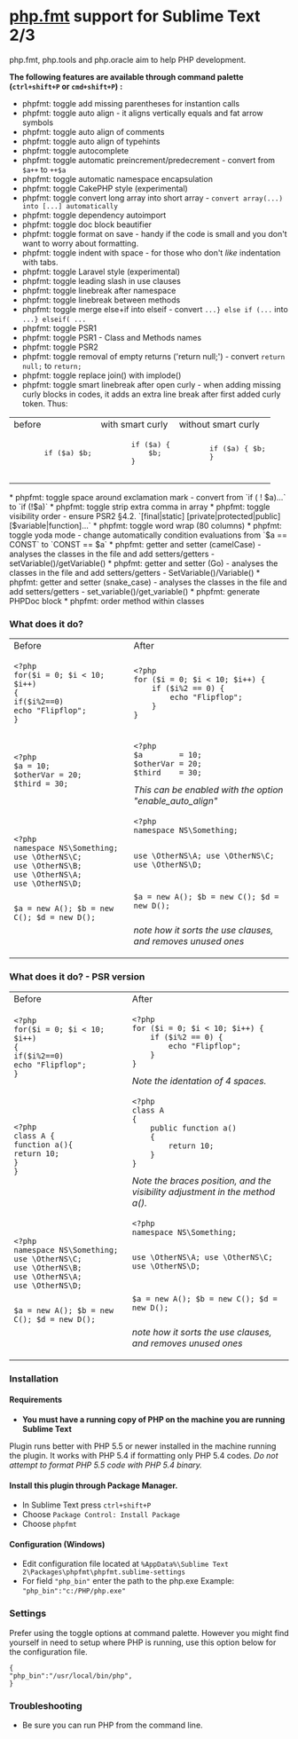 # [php.fmt](https://github.com/dericofilho/php.tools) support for Sublime Text 2/3


php.fmt, php.tools and php.oracle aim to help PHP development.

**The following features are available through command palette (`ctrl+shift+P` or `cmd+shift+P`) :**


 *  phpfmt: toggle add missing parentheses for instantion calls
 *  phpfmt: toggle auto align - it aligns vertically equals and fat arrow symbols
 *  phpfmt: toggle auto align of comments
 *  phpfmt: toggle auto align of typehints
 *  phpfmt: toggle autocomplete
 *  phpfmt: toggle automatic preincrement/predecrement - convert from `$a++` to `++$a`
 *  phpfmt: toggle automatic namespace encapsulation
 *  phpfmt: toggle CakePHP style (experimental)
 *  phpfmt: toggle convert long array into short array - `convert array(...) into [...] automatically`
 *  phpfmt: toggle dependency autoimport
 *  phpfmt: toggle doc block beautifier
 *  phpfmt: toggle format on save - handy if the code is small and you don't want to worry about formatting.
 *  phpfmt: toggle indent with space - for those who don't *like* indentation with tabs.
 *  phpfmt: toggle Laravel style (experimental)
 *  phpfmt: toggle leading slash in use clauses
 *  phpfmt: toggle linebreak after namespace
 *  phpfmt: toggle linebreak between methods
 *  phpfmt: toggle merge else+if into elseif - convert `...} else if (...` into `...} elseif( ...`
 *  phpfmt: toggle PSR1
 *  phpfmt: toggle PSR1 - Class and Methods names
 *  phpfmt: toggle PSR2
 *  phpfmt: toggle removal of empty returns ('return null;') - convert `return null;` to `return;`
 *  phpfmt: toggle replace join() with implode()
 *  phpfmt: toggle smart linebreak after open curly - when adding missing curly blocks in codes, it adds an extra line break after first added curly token. Thus:
  <table>
   <tr>
     <td>before</td>
     <td>with smart curly</td>
     <td>without smart curly</td>
   </tr>
   <tr>
     <td>
       <pre>
       if ($a) $b;
       </pre>
     </td>
     <td>
       <pre>
       if ($a) {
           $b;
       }
       </pre>
     </td>
     <td>
       <pre>
       if ($a) { $b;
       }
       </pre>
     </td>
    </tr>
  </table>
 *  phpfmt: toggle space around exclamation mark - convert from `if ( ! $a)...` to `if (!$a)`
 *  phpfmt: toggle strip extra comma in array
 *  phpfmt: toggle visibility order - ensure PSR2 §4.2. `[final|static] [private|protected|public] [$variable|function]...`
 *  phpfmt: toggle word wrap (80 columns)
 *  phpfmt: toggle yoda mode - change automatically condition evaluations from `$a == CONST` to `CONST == $a`
 *  phpfmt: getter and setter (camelCase) - analyses the classes in the file and add setters/getters - setVariable()/getVariable()
 *  phpfmt: getter and setter (Go) - analyses the classes in the file and add setters/getters - SetVariable()/Variable()
 *  phpfmt: getter and setter (snake_case) - analyses the classes in the file and add setters/getters - set_variable()/get_variable()
 *  phpfmt: generate PHPDoc block
 *  phpfmt: order method within classes


### What does it do?

<table>
<tr>
<td>Before</td>
<td>After</td>
</tr>
<tr>
<td>
<pre><code>&lt;?php
for($i = 0; $i &lt; 10; $i++)
{
if($i%2==0)
echo "Flipflop";
}
</code></pre>
</td>
<td>
<pre><code>&lt;?php
for ($i = 0; $i &lt; 10; $i++) {
	if ($i%2 == 0) {
		echo "Flipflop";
	}
}
</code></pre>
</td>
</tr>
<tr>
<td>
<pre><code>&lt;?php
$a = 10;
$otherVar = 20;
$third = 30;
</code></pre>
</td>
<td>
<pre><code>&lt;?php
$a        = 10;
$otherVar = 20;
$third    = 30;
</code></pre>
<i>This can be enabled with the option "enable_auto_align"</i>
</td>
</tr>
<tr>
<td>
<pre><code>&lt;?php
namespace NS\Something;
use \OtherNS\C;
use \OtherNS\B;
use \OtherNS\A;
use \OtherNS\D;

$a = new A();
$b = new C();
$d = new D();
</code></pre>
</td>
<td>
<pre><code>&lt;?php
namespace NS\Something;

use \OtherNS\A;
use \OtherNS\C;
use \OtherNS\D;

$a = new A();
$b = new C();
$d = new D();
</code></pre>
<i>note how it sorts the use clauses, and removes unused ones</i>
</td>
</tr>
</table>

### What does it do? - PSR version

<table>
<tr>
<td>Before</td>
<td>After</td>
</tr>
<tr>
<td>
<pre><code>&lt;?php
for($i = 0; $i &lt; 10; $i++)
{
if($i%2==0)
echo "Flipflop";
}
</code></pre>
</td>
<td>
<pre><code>&lt;?php
for ($i = 0; $i &lt; 10; $i++) {
    if ($i%2 == 0) {
        echo "Flipflop";
    }
}
</code></pre>
<i>Note the identation of 4 spaces.</i>
</td>
</tr>
<tr>
<td>
<pre><code>&lt;?php
class A {
function a(){
return 10;
}
}
</code></pre>
</td>
<td>
<pre><code>&lt;?php
class A
{
    public function a()
    {
        return 10;
    }
}
</code></pre>
<i>Note the braces position, and the visibility adjustment in the method a().</i>
</td>
</tr>
<tr>
<td>
<pre><code>&lt;?php
namespace NS\Something;
use \OtherNS\C;
use \OtherNS\B;
use \OtherNS\A;
use \OtherNS\D;

$a = new A();
$b = new C();
$d = new D();
</code></pre>
</td>
<td>
<pre><code>&lt;?php
namespace NS\Something;

use \OtherNS\A;
use \OtherNS\C;
use \OtherNS\D;

$a = new A();
$b = new C();
$d = new D();
</code></pre>
<i>note how it sorts the use clauses, and removes unused ones</i>
</td>
</tr>
</table>

### Installation

#### Requirements
- **You must have a running copy of PHP on the machine you are running Sublime Text**

Plugin runs better with PHP 5.5 or newer installed in the machine running the plugin. It works with PHP 5.4 if formatting only PHP 5.4 codes. *Do not attempt to format PHP 5.5 code with PHP 5.4 binary.*

#### Install this plugin through Package Manager.

- In Sublime Text press `ctrl+shift+P`
- Choose `Package Control: Install Package`
- Choose `phpfmt`

#### Configuration (Windows)

- Edit configuration file located at `%AppData%\Sublime Text 2\Packages\phpfmt\phpfmt.sublime-settings`
- For field `"php_bin"` enter the path to the php.exe
  Example: `"php_bin":"c:/PHP/php.exe"`

### Settings

Prefer using the toggle options at command palette. However you might find yourself in need to setup where PHP is running, use this option below for the configuration file.
```
{
"php_bin":"/usr/local/bin/php",
}
```

### Troubleshooting
- Be sure you can run PHP from the command line.
